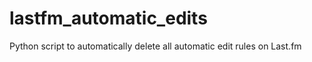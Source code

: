 # lastfm_automatic_edits
 
Python script to automatically delete all automatic edit rules on Last.fm